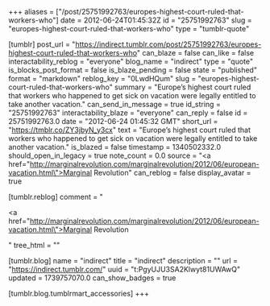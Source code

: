 +++
aliases = ["/post/25751992763/europes-highest-court-ruled-that-workers-who"]
date = 2012-06-24T01:45:32Z
id = "25751992763"
slug = "europes-highest-court-ruled-that-workers-who"
type = "tumblr-quote"

[tumblr]
post_url = "https://indirect.tumblr.com/post/25751992763/europes-highest-court-ruled-that-workers-who"
can_blaze = false
can_like = false
interactability_reblog = "everyone"
blog_name = "indirect"
type = "quote"
is_blocks_post_format = false
is_blaze_pending = false
state = "published"
format = "markdown"
reblog_key = "0LwdHQum"
slug = "europes-highest-court-ruled-that-workers-who"
summary = "Europe’s highest court ruled that workers who happened to get sick on vacation were legally entitled to take another vacation."
can_send_in_message = true
id_string = "25751992763"
interactability_blaze = "everyone"
can_reply = false
id = 25751992763.0
date = "2012-06-24 01:45:32 GMT"
short_url = "https://tmblr.co/ZY3jbyN_y3cx"
text = "Europe’s highest court ruled that workers who happened to get sick on vacation were legally entitled to take another vacation."
is_blazed = false
timestamp = 1340502332.0
should_open_in_legacy = true
note_count = 0.0
source = "<a href=\"http://marginalrevolution.com/marginalrevolution/2012/06/european-vacation.html\">Marginal Revolution</a>"
can_reblog = false
display_avatar = true

[tumblr.reblog]
comment = "<p><a href=\"http://marginalrevolution.com/marginalrevolution/2012/06/european-vacation.html\">Marginal Revolution</a></p>"
tree_html = ""

[tumblr.blog]
name = "indirect"
title = "indirect"
description = ""
url = "https://indirect.tumblr.com/"
uuid = "t:PgyUJU3SA2Klwyt81UWAwQ"
updated = 1739757070.0
can_show_badges = true

[tumblr.blog.tumblrmart_accessories]
+++
